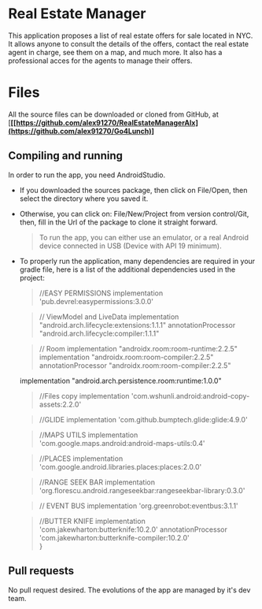 


# Real Estate Manager

This application proposes a list of real estate offers for sale located in NYC. It allows anyone to consult the details of the offers, contact the real estate agent in charge, see them on a map, and much more. It also has a professional acces for the agents to manage their offers.
# Files

All the source files can be downloaded or cloned from GitHub, at [**[[https://github.com/alex91270/RealEstateManagerAlx](https://github.com/alex91270/Go4Lunch)]**

## Compiling and running
In order to run the app, you need AndroidStudio.
- If you downloaded the sources package, then click on File/Open, then select the directory where you saved it.
- Otherwise, you can click on: File/New/Project from version control/Git, then, fill in the Url of the package to clone it straight forward.
	> To run the app, you can either use an emulator, or a real Android device connected in USB (Device with API 19 minimum).

-  To properly run the application, many dependencies are required in your gradle file, here is a list of the additional dependencies used in the project:
    > //EASY PERMISSIONS
    implementation 'pub.devrel:easypermissions:3.0.0'

    > // ViewModel and LiveData
    implementation "android.arch.lifecycle:extensions:1.1.1"
    annotationProcessor "android.arch.lifecycle:compiler:1.1.1"

    > // Room
    implementation "androidx.room:room-runtime:2.2.5"
    implementation "androidx.room:room-compiler:2.2.5"
    annotationProcessor "androidx.room:room-compiler:2.2.5"

    implementation "android.arch.persistence.room:runtime:1.0.0"

    > //Files copy
    implementation 'com.wshunli.android:android-copy-assets:2.2.0'

    > //GLIDE
    implementation 'com.github.bumptech.glide:glide:4.9.0'

    > //MAPS UTILS
    implementation 'com.google.maps.android:android-maps-utils:0.4'

    > //PLACES
    implementation 'com.google.android.libraries.places:places:2.0.0'

    > //RANGE SEEK BAR
    implementation 'org.florescu.android.rangeseekbar:rangeseekbar-library:0.3.0'

    > // EVENT BUS
    implementation 'org.greenrobot:eventbus:3.1.1'

    > //BUTTER KNIFE
    implementation 'com.jakewharton:butterknife:10.2.0'
    annotationProcessor 'com.jakewharton:butterknife-compiler:10.2.0'   
}


## Pull requests

No pull request desired. The evolutions of the app are managed by it's dev team.
